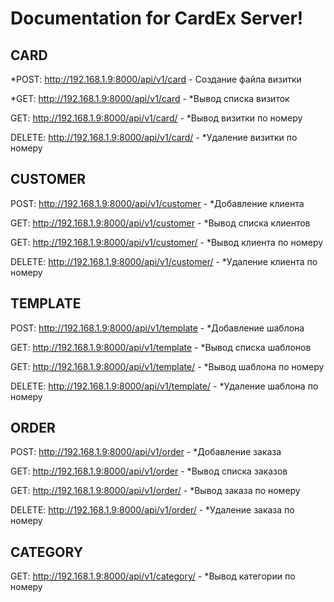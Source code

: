 # Documentation for CardEx Server!


CARD
----
*POST: http://192.168.1.9:8000/api/v1/card - Создание файла визитки

*GET: http://192.168.1.9:8000/api/v1/card - *Вывод списка визиток

GET: http://192.168.1.9:8000/api/v1/card/<id> - *Вывод визитки по номеру

DELETE: http://192.168.1.9:8000/api/v1/card/<id> - *Удаление визитки по номеру


CUSTOMER
--------
POST: http://192.168.1.9:8000/api/v1/customer - *Добавление клиента

GET: http://192.168.1.9:8000/api/v1/customer - *Вывод списка клиентов

GET: http://192.168.1.9:8000/api/v1/customer/<id> - *Вывод клиента по номеру

DELETE: http://192.168.1.9:8000/api/v1/customer/<id> - *Удаление клиента по номеру


TEMPLATE
--------
POST: http://192.168.1.9:8000/api/v1/template - *Добавление шаблона

GET: http://192.168.1.9:8000/api/v1/template - *Вывод списка шаблонов

GET: http://192.168.1.9:8000/api/v1/template/<id> - *Вывод шаблона по номеру

DELETE: http://192.168.1.9:8000/api/v1/template/<id> - *Удаление шаблона по номеру


ORDER
-----
POST: http://192.168.1.9:8000/api/v1/order - *Добавление заказа

GET: http://192.168.1.9:8000/api/v1/order - *Вывод списка заказов

GET: http://192.168.1.9:8000/api/v1/order/<id> - *Вывод заказа по номеру

DELETE: http://192.168.1.9:8000/api/v1/order/<id> - *Удаление заказа по номеру


CATEGORY
--------
GET: http://192.168.1.9:8000/api/v1/category/<id> - *Вывод категории по номеру
